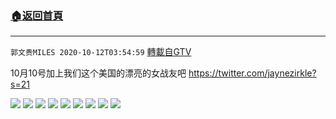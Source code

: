 ﻿###  [:house:返回首頁](https://github.com/ourhimalayas/txt)
---

`郭文贵MILES 2020-10-12T03:54:59` [轉載自GTV](https://gtv.org/web/#/UserInfo/5e596957357cc612d35a8044)

10月10号加上我们这个美国的漂亮的女战友吧
https://twitter.com/jaynezirkle?s=21

![](https://filegroup.gtv.org/cdn-cgi/image/width=600/https://filegroup.gtv.org/group4/default/20201012/03/54/0/78f7b44ea3a9d255c42c894614101497.jpeg)
![](https://filegroup.gtv.org/cdn-cgi/image/width=600/https://filegroup.gtv.org/group4/default/20201012/03/54/0/d1cb6dd5f629189d3d36eb508cb62f12.jpeg)
![](https://filegroup.gtv.org/cdn-cgi/image/width=600/https://filegroup.gtv.org/group4/default/20201012/03/54/0/db9c070b9b6867ccafdcfb74fadc4011.jpeg)
![](https://filegroup.gtv.org/cdn-cgi/image/width=600/https://filegroup.gtv.org/group4/default/20201012/03/54/0/e5ae7999befc37331174578e144282b0.jpeg)
![](https://filegroup.gtv.org/cdn-cgi/image/width=600/https://filegroup.gtv.org/group4/default/20201012/03/54/0/f5d2bda4db5a342cde99ac34199ae528.jpeg)
![](https://filegroup.gtv.org/cdn-cgi/image/width=600/https://filegroup.gtv.org/group4/default/20201012/03/54/0/b49295eb95330ade87feb89064c01305.jpeg)
![](https://filegroup.gtv.org/cdn-cgi/image/width=600/https://filegroup.gtv.org/group4/default/20201012/03/54/0/ebfa0b4e89c581fb75d55c1d28c6a5d0.jpeg)
![](https://filegroup.gtv.org/cdn-cgi/image/width=600/https://filegroup.gtv.org/group4/default/20201012/03/54/0/f2a2af0d15496bea24b765e1585bd246.jpeg)
![](https://filegroup.gtv.org/cdn-cgi/image/width=600/https://filegroup.gtv.org/group4/default/20201012/03/54/0/3c0c8db65ce0d28e10ae33bd63c83a61.jpeg)
